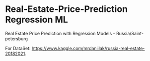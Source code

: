 # Real-Estate-Price-Prediction Regression ML
Real Estate Price Prediction with Regression Models - Russia/Saint-petersburg

For DataSet: https://www.kaggle.com/mrdaniilak/russia-real-estate-20182021.
